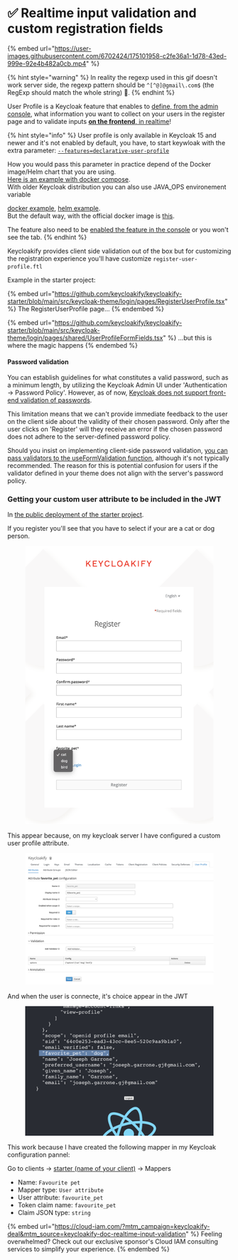 # ✅ Realtime input validation and custom registration fields

{% embed url="https://user-images.githubusercontent.com/6702424/175101958-c2fe36a1-1d78-43ed-999e-92e4b482a0cb.mp4" %}

{% hint style="warning" %}
In reality the regexp used in this gif doesn't work server side, the regexp pattern should be `^[^@]@gmail\.com$` (the RegExp should match the whole string) 😬.
{% endhint %}

User Profile is a Keycloak feature that enables to [define, from the admin console](https://user-images.githubusercontent.com/6702424/136872461-1f5b64ef-d2ef-4c6b-bb8d-07d4729552b3.png), what information you want to collect on your users in the register page and to validate inputs [**on the frontend**, in realtime](https://github.com/InseeFrLab/keycloakify/blob/c4f8879cda657f6c0178b2a7ed01c73c7b7cb5fb/src/login/kcContext/KcContext.ts#L452-L479)!

{% hint style="info" %}
User profile is only available in Keycloak 15 and newer and it's not enabled by default, you have, to start keywloak with the extra parameter:  [`--features=declarative-user-profile`](https://www.keycloak.org/docs/latest/server\_admin/index.html#user-profile)

How you would pass this parameter in practice depend of the Docker image/Helm chart that you are using.\
[Here is an example with docker compose](https://github.com/keycloakify/keycloakify/discussions/292#discussioncomment-5494498).  \
With older Keycloak distribution you can also use JAVA\_OPS environement variable

[docker example](https://user-images.githubusercontent.com/6702424/229278938-fb170876-b848-4362-b125-0f3a19351774.png), [helm example](https://user-images.githubusercontent.com/6702424/229279001-1e35afec-7484-40eb-868e-044a74d684ab.png).\
But the default way, with the official docker image is [this](https://github.com/keycloakify/keycloakify/blob/48cbfc64c07ad92636dd04e04143228a3a53bef2/src/bin/keycloakify/generateStartKeycloakTestingContainer.ts#L57).





The feature also need to be [enabled the feature in the console](https://user-images.githubusercontent.com/6702424/136874428-b071d614-c7f7-440d-9b2e-670faadc0871.png) or you won't see the tab. &#x20;
{% endhint %}

Keycloakify provides client side validation out of the box but for customizing the registration experience you'll have customize `register-user-profile.ftl`

Example in the starter project:

{% embed url="https://github.com/keycloakify/keycloakify-starter/blob/main/src/keycloak-theme/login/pages/RegisterUserProfile.tsx" %}
The RegisterUserProfile page...
{% endembed %}

{% embed url="https://github.com/keycloakify/keycloakify-starter/blob/main/src/keycloak-theme/login/pages/shared/UserProfileFormFields.tsx" %}
...but this is where the magic happens
{% endembed %}

#### Password validation

You can establish guidelines for what constitutes a valid password, such as a minimum length, by utilizing the Keycloak Admin UI under 'Authentication -> Password Policy'. However, as of now, [Keycloak does not support front-end validation of passwords](https://keycloak.discourse.group/t/make-password-policies-available-to-freemarker/11632).

This limitation means that we can't provide immediate feedback to the user on the client side about the validity of their chosen password. Only after the user clicks on 'Register' will they receive an error if the chosen password does not adhere to the server-defined password policy.

Should you insist on implementing client-side password validation, [you can pass validators to the useFormValidation function](https://github.com/keycloakify/keycloakify-starter/blob/25d66046d6a364b934a5436e7a14be013d2124de/src/keycloak-theme/login/pages/shared/UserProfileFormFields.tsx#L29-L38), although it's not typically recommended. The reason for this is potential confusion for users if the validator defined in your theme does not align with the server's password policy.

### Getting your custom user attribute to be included in the JWT &#x20;

In [the public deployment of the starter project](https://starter.keycloakify.dev/).&#x20;

If you register you'll see that you have to select if your are a cat or dog person. &#x20;

<figure><img src=".gitbook/assets/image (2) (2).png" alt=""><figcaption></figcaption></figure>

This appear because, on my keycloak server I have configured a custom user profile attribute. &#x20;

<figure><img src=".gitbook/assets/image (6).png" alt=""><figcaption></figcaption></figure>

And when the user is connecte, it's choice appear in the JWT &#x20;

<figure><img src=".gitbook/assets/image (4).png" alt=""><figcaption></figcaption></figure>

This work because I have created the following mapper in my Keycloak configuration pannel:&#x20;

Go to clients -> [starter (name of your client)](https://github.com/keycloakify/keycloakify-starter/blob/5689455bc040442c9d71356cc0ce1be28c301f02/src/App/App.tsx#L16) -> Mappers

* Name: `Favourite pet`
* Mapper type: `User attribute`
* User attribute: `favourite_pet`
* Token claim name: `favourite_pet`
* Claim JSON type: `string`

{% embed url="https://cloud-iam.com/?mtm_campaign=keycloakify-deal&mtm_source=keycloakify-doc-realtime-input-validation" %}
Feeling overwhelmed? Check out our exclusive sponsor's Cloud IAM consulting services to simplify your experience.
{% endembed %}
